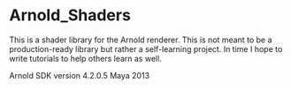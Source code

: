 # Arnold_Shaders
This is a shader library for the Arnold renderer.
This is not meant to be a production-ready library but rather a self-learning project.
In time I hope to write tutorials to help others learn as well.

Arnold SDK version 4.2.0.5
Maya 2013
